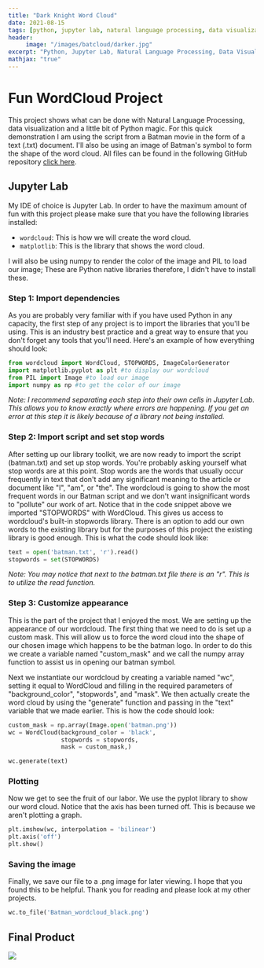 ```yaml
---
title: "Dark Knight Word Cloud"
date: 2021-08-15
tags: [python, jupyter lab, natural language processing, data visualization, word cloud,etl]
header:
     image: "/images/batcloud/darker.jpg"
excerpt: "Python, Jupyter Lab, Natural Language Processing, Data Visualization, Word Cloud, ETL"
mathjax: "true"
---
```


# Fun WordCloud Project

This project shows what can be done with Natural Language Processing, data visualization and a little bit of Python magic. For this quick demonstration I am using the script from a Batman movie in the form of a text (.txt) document. I'll also be using an image of Batman's symbol to form the shape of the word cloud. All files can be found in the following GitHub repository [click here](https://github.com/SolvedbySteve/Batman_wordcloud).

## Jupyter Lab

My IDE of choice is Jupyter Lab. In order to have the maximum amount of fun with this project please make sure that you have the following libraries installed:

- `wordcloud`: This is how we will create the word cloud.
- `matplotlib`: This is the library that shows the word cloud.

I will also be using numpy to render the color of the image and PIL to load our image; These are Python native libraries therefore, I didn't have to install these.

### Step 1: Import dependencies

As you are probably very familiar with if you have used Python in any capacity, the first step of any project is to import the libraries that you'll be using. This is an industry best practice and a great way to ensure that you don't forget any tools that you'll need. Here's an example of how everything should look:

```python
from wordcloud import WordCloud, STOPWORDS, ImageColorGenerator
import matplotlib.pyplot as plt #to display our wordcloud
from PIL import Image #to load our image
import numpy as np #to get the color of our image
```
*Note: I recommend separating each step into their own cells in Jupyter Lab. This allows you to know exactly where errors are happening. If you get an error at this step it is likely because of a library not being installed.*

### Step 2: Import script and set stop words

After setting up our library toolkit, we are now ready to import the script (batman.txt) and set up stop words. You're probably asking yourself what stop words are at this point. Stop words are the words that usually occur frequently in text that don't add any significant meaning to the article or document like "I", "am", or "the". The wordcloud is going to show the most frequent words in our Batman script and we don't want insignificant words to "pollute" our work of art.  Notice that in the code snippet above we imported "STOPWORDS" with WordCloud. This gives us access to wordcloud's built-in stopwords library. There is an option to add our own words to the existing library but for the purposes of this project the existing library is good enough. This is what the code should look like:

```python
text = open('batman.txt', 'r').read()
stopwords = set(STOPWORDS)
```
*Note: You may notice that next to the batman.txt file there is an "r". This is to utilize the read function.*

### Step 3: Customize appearance

This is the part of the project that I enjoyed the most. We are setting up the appearance of our wordcloud. The first thing that we need to do is set up a custom mask. This will allow us to force the word cloud into the shape of our chosen image which happens to be the batman logo. In order to do this we create a variable named "custom_mask" and we call the numpy array function to assist us in opening our batman symbol. 

Next we instantiate our wordcloud by creating a variable named "wc", setting it equal to WordCloud and filling in the required parameters of "background_color", "stopwords", and "mask". We then actually create the word cloud by using the "generate" function and passing in the "text" variable that we made earlier. This is how the code should look:


```python
custom_mask = np.array(Image.open('batman.png')) 
wc = WordCloud(background_color = 'black',
               stopwords = stopwords,
               mask = custom_mask,)

wc.generate(text)
```

### Plotting
Now we get to see the fruit of our labor. We use the pyplot library to show our word cloud. Notice that the axis has been turned off. This is because we aren't plotting a graph.

```python
plt.imshow(wc, interpolation = 'bilinear')
plt.axis('off')
plt.show()

```

### Saving the image

Finally, we save our file to a .png image for later viewing. I hope that you found this to be helpful. Thank you for reading and please look at my other projects.

```python
wc.to_file('Batman_wordcloud_black.png')
```


## Final Product

<a href="/images/batcloud/Batman_wordcloud_black.png"> <img src="{{ site.url }}{{ site.baseurl }}/images/batcloud/Batman_wordcloud_black.png" alt=" "/></a>






